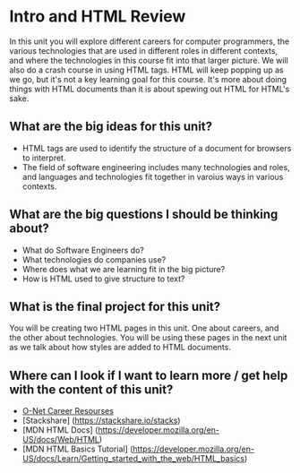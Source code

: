 # Intro and HTML Review
In this unit you will explore different careers for computer programmers, the various technologies that are used in different roles in different contexts, and where the technologies in this course fit into that larger picture.
We will also do a crash course in using HTML tags.  HTML will keep popping up as we go, but it's not a key learning goal for this course.  It's more about doing things with HTML documents than it is about spewing out HTML for HTML's sake.

## What are the big ideas for this unit?
- HTML tags are used to identify the structure of a document for browsers to interpret.
- The field of software engineering includes many technologies and roles, and languages and technologies fit together in varoius ways in various contexts. 

## What are the big questions I should be thinking about?
- What do Software Engineers do?
- What technologies do companies use?
- Where does what we are learning fit in the big picture?
- How is HTML used to give structure to text?

## What is the final project for this unit?
You will be creating two HTML pages in this unit.  One about careers, and the other about technologies.  You will be using these pages in the next unit as we talk about how styles are added to HTML documents.

## Where can I look if I want to learn more / get help with the content of this unit?
- [O-Net Career Resourses](https://www.onetonline.org/find/career?c=11&g=Go)
- [Stackshare] (https://stackshare.io/stacks)
- [MDN HTML Docs] (https://developer.mozilla.org/en-US/docs/Web/HTML)
- [MDN HTML Basics Tutorial] (https://developer.mozilla.org/en-US/docs/Learn/Getting_started_with_the_web/HTML_basics)